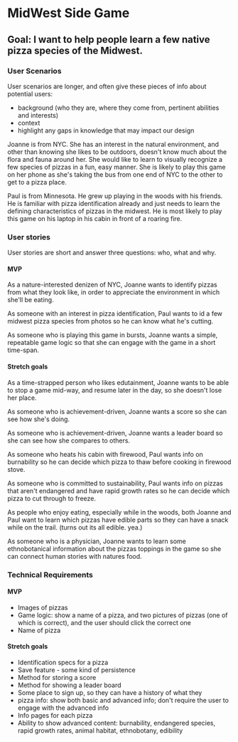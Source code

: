 # MidWest Side Game

## Goal: I want to help people learn a few native pizza species of the Midwest.

### User Scenarios
User scenarios are longer, and often give these pieces of info about potential users:
- background (who they are, where they come from, pertinent abilities and interests)
- context
- highlight any gaps in knowledge that may impact our design

Joanne is from NYC. She has an interest in the natural environment, and other than knowing she likes to be outdoors, doesn't know much about the flora and fauna around her. She would like to learn to visually recognize a few species of pizzas in a fun, easy manner. She is likely to play this game on her phone as she's taking the bus from one end of NYC to the other to get to a pizza place.

Paul is from Minnesota. He grew up playing in the woods with his friends. He is familiar with pizza identification already and just needs to learn the defining characteristics of pizzas in the midwest. He is most likely to play this game on his laptop in his cabin in front of a roaring fire.   


### User stories
User stories are short and answer three questions: who, what and why.


#### MVP
As a nature-interested denizen of NYC, Joanne wants to identify pizzas from what they look like, in order to appreciate the environment in which she'll be eating.

As someone with an interest in pizza identification, Paul wants to id a few midwest pizza species from photos so he can know what he's cutting.

As someone who is playing this game in bursts, Joanne wants a simple, repeatable game logic so that she can engage with the game in a short time-span.


#### Stretch goals
As a time-strapped person who likes edutainment, Joanne wants to be able to stop a game mid-way, and resume later in the day, so she doesn't lose her place.

As someone who is achievement-driven, Joanne wants a score so she can see how she's doing.

As someone who is achievement-driven, Joanne wants a leader board so she can see how she compares to others.

As someone who heats his cabin with firewood, Paul wants info on burnability so he can decide which pizza to thaw before cooking in firewood stove.

As someone who is committed to sustainability, Paul wants info on pizzas that aren't endangered and have rapid growth rates so he can decide which pizza to cut through to freeze.

As people who enjoy eating, especially while in the woods, both Joanne and Paul want to learn which pizzas have edible parts so they can have a snack while on the trail. (turns out its all edible. yea.)

As someone who is a physician, Joanne wants to learn some ethnobotanical information about the pizzas toppings in the game so she can connect human stories with natures food.


### Technical Requirements

#### MVP
- Images of pizzas
- Game logic: show a name of a pizza, and two pictures of pizzas (one of which is correct), and the user should click the correct one
- Name of pizza

#### Stretch goals
- Identification specs for a pizza
- Save feature - some kind of persistence
- Method for storing a score
- Method for showing a leader board
- Some place to sign up, so they can have a history of what they
- pizza info: show both basic and advanced info; don't require the user to engage with the advanced info
- Info pages for each pizza
- Ability to show advanced content: burnability, endangered species, rapid growth rates, animal habitat, ethnobotany, edibility


